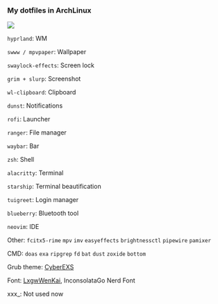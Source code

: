 ### My dotfiles in ArchLinux

<img class="special-img-class" src="/Screenshot.png"/>

`hyprland`: WM

`swww / mpvpaper`: Wallpaper

`swaylock-effects`: Screen lock

`grim + slurp`: Screenshot

`wl-clipboard`: Clipboard

`dunst`: Notifications

`rofi`: Launcher

`ranger`: File manager

`waybar`: Bar

`zsh`: Shell

`alacritty`: Terminal

`starship`: Terminal beautification

`tuigreet`: Login manager

`blueberry`: Bluetooth tool

`neovim`: IDE

Other: `fcitx5-rime` `mpv` `imv` `easyeffects` `brightnessctl` `pipewire` `pamixer`

CMD: `doas` `exa` `ripgrep` `fd` `bat` `dust` `zoxide` `bottom`

Grub theme: [CyberEXS](https://github.com/HenriqueLopes42/themeGrub.CyberEXS)

Font: [LxgwWenKai](https://github.com/lxgw/LxgwWenKai), InconsolataGo Nerd Font

xxx_: Not used now
